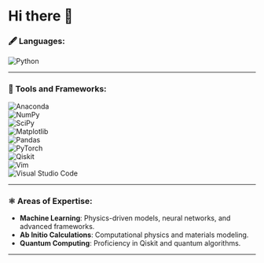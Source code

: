 # Hi there 👋

### 🖋️ Languages:

![Python](https://img.shields.io/badge/Python-blue?style=flat&logo=python&logoColor=white)

---

### 🚀 Tools and Frameworks:

![Anaconda](https://img.shields.io/badge/Anaconda-44A833?style=flat&logo=anaconda&logoColor=white)  
![NumPy](https://img.shields.io/badge/NumPy-013243?style=flat&logo=numpy&logoColor=white)  
![SciPy](https://img.shields.io/badge/SciPy-8CAAE6?style=flat&logo=scipy&logoColor=white)  
![Matplotlib](https://img.shields.io/badge/Matplotlib-11557C?style=flat&logo=matplotlib&logoColor=white)  
![Pandas](https://img.shields.io/badge/Pandas-150458?style=flat&logo=pandas&logoColor=white)  
![PyTorch](https://img.shields.io/badge/PyTorch-EE4C2C?style=flat&logo=pytorch&logoColor=white)  
![Qiskit](https://img.shields.io/badge/Qiskit-532C7D?style=flat&logo=qiskit&logoColor=white)  
![Vim](https://img.shields.io/badge/Vim-019733?style=flat&logo=vim&logoColor=white)  
![Visual Studio Code](https://img.shields.io/badge/Visual%20Studio%20Code-007ACC?style=flat&logo=visualstudiocode&logoColor=white)

---

### ⚛️ Areas of Expertise:

- **Machine Learning**: Physics-driven models, neural networks, and advanced frameworks.  
- **Ab Initio Calculations**: Computational physics and materials modeling.  
- **Quantum Computing**: Proficiency in Qiskit and quantum algorithms.

---
